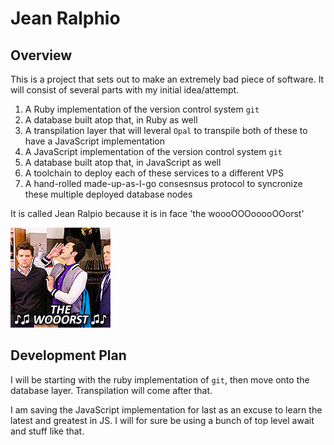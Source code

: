 # Jean Ralphio

## Overview
This is a project that sets out to make an extremely bad piece of software.
It will consist of several parts with my initial idea/attempt.

1. A Ruby implementation of the version control system `git`
2. A database built atop that, in Ruby as well
3. A transpilation layer that will leveral `Opal` to transpile both of these to have a JavaScript implementation
4. A JavaScript implementation of the version control system `git`
5. A database built atop that, in JavaScript as well
6. A toolchain to deploy each of these services to a different VPS
7. A hand-rolled made-up-as-I-go consesnsus protocol to syncronize these multiple deployed database nodes

It is called Jean Ralpio because it is in face 'the woooOOOooooOOorst'

![jean-ralphio](jean-ralphio.gif)

## Development Plan
I will be starting with the ruby implementation of `git`, then move onto the database layer.
Transpilation will come after that.

I am saving the JavaScript implementation for last as an excuse to learn the latest and greatest in JS.
I will for sure be using a bunch of top level await and stuff like that.
